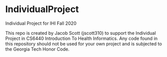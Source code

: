 # IndividualProject
Individual Project for IHI Fall 2020


This repo is created by Jacob Scott (jscott310) to support the Individual Project in CS6440 Introduction To Health Informatics. Any code found in this repository should not be used for your own project and is subjected to the Georgia Tech Honor Code. 
